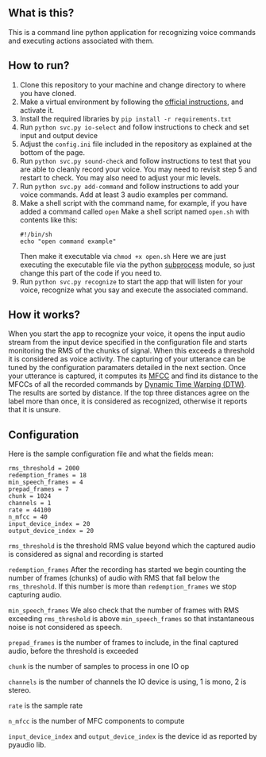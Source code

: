 ## What is this?
This is a command line python application for recognizing voice commands and executing actions associated with them.    

## How to run?
1. Clone this repository to your machine and change directory to where you have cloned.
2. Make a virtual environment by following the [official instructions](https://docs.python.org/3/library/venv.html), and activate it.
3. Install the required libraries by `pip install -r requirements.txt`
4. Run `python svc.py io-select` and follow instructions to check and set input and output device
5. Adjust the `config.ini` file included in the repository as explained at the bottom of the page.
6. Run `python svc.py sound-check` and follow instructions to test that you are able to cleanly record your voice. You may need to revisit step 5 and restart to check. You may also need to adjust your mic levels. 
7. Run `python svc.py add-command` and follow instructions to add your voice commands. Add at least 3 audio examples per command.
8. Make a shell script with the command name, for example, if you have added a command called `open`
   Make a shell script named `open.sh` with contents like this:
   ```
   #!/bin/sh
   echo "open command example"
   ```
   Then make it executable via `chmod +x open.sh`
   Here we are just executing the executable file via the python [subprocess](https://docs.python.org/3/library/subprocess.html) module, so just change this part of the code if you need to.
10. Run `python svc.py recognize` to start the app that will listen for your voice, recognize what you say and execute the associated command.

## How it works?
When you start the app to recognize your voice, it opens the input audio stream from the input device specified in the configuration file and starts monitoring the RMS of the chunks of signal. When this exceeds a threshold it is considered as voice activity. The capturing of your utterance can be tuned by the configuration paramaters detailed in the next section. Once your utterance is captured, it computes its [MFCC](https://en.wikipedia.org/wiki/Mel-frequency_cepstrum) and find its distance to the MFCCs of all the recorded commands by [Dynamic Time Warping (DTW)](https://en.wikipedia.org/wiki/Dynamic_time_warping). The results are sorted by distance. If the top three distances agree on the label more than once, it is considered as recognized, otherwise it reports that it is unsure.

## Configuration
Here is the sample configuration file and what the fields mean:
```
rms_threshold = 2000
redemption_frames = 18
min_speech_frames = 4
prepad_frames = 7
chunk = 1024
channels = 1
rate = 44100
n_mfcc = 40
input_device_index = 20
output_device_index = 20
```

`rms_threshold` is the threshold RMS value beyond which the captured audio is considered as signal and recording is started

`redemption_frames` After the recording has started we begin counting the number of frames (chunks) of audio with RMS that fall below the 
`rms_threshold`. If this number is more than `redemption_frames` we stop capturing audio. 

`min_speech_frames` We also check that the number of frames with RMS exceeding `rms_threshold` is above `min_speech_frames` so that instantaneous noise is not considered as speech.

`prepad_frames` is the number of frames to include, in the final captured audio, before the threshold is exceeded

`chunk` is the number of samples to process in one IO op

`channels` is the number of channels the IO device is using, 1 is mono, 2 is stereo.

`rate` is the sample rate

`n_mfcc` is the number of MFC components to compute

`input_device_index` and `output_device_index` is the device id as reported by pyaudio lib.
